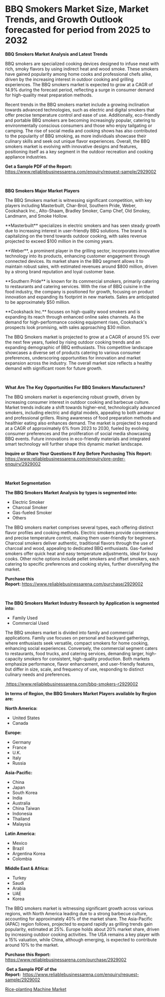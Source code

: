 <p><h1>BBQ Smokers Market Size, Market Trends, and Growth Outlook forecasted for period from 2025 to 2032</h1></p><p><strong>BBQ Smokers Market Analysis and Latest Trends</strong></p>
<p><p>BBQ smokers are specialized cooking devices designed to infuse meat with rich, smoky flavors by using indirect heat and wood smoke. These smokers have gained popularity among home cooks and professional chefs alike, driven by the increasing interest in outdoor cooking and grilling experiences. The BBQ smokers market is expected to grow at a CAGR of 14.9% during the forecast period, reflecting a surge in consumer demand for high-quality meat preparation methods.</p><p>Recent trends in the BBQ smokers market include a growing inclination towards advanced technologies, such as electric and digital smokers that offer precise temperature control and ease of use. Additionally, eco-friendly and portable BBQ smokers are becoming increasingly popular, catering to environmentally conscious consumers and those who enjoy tailgating or camping. The rise of social media and cooking shows has also contributed to the popularity of BBQ smoking, as more individuals showcase their culinary skills and seek out unique flavor experiences. Overall, the BBQ smokers market is evolving with innovative designs and features, positioning itself as a key segment in the outdoor recreation and cooking appliance industries.</p></p>
<p><strong>Get a Sample PDF of the Report:&nbsp;</strong> <a href="https://www.reliablebusinessarena.com/enquiry/request-sample/2929002?utm_campaign=2566&utm_medium=2&utm_source=Github&utm_content=ia&utm_term=12032025&utm_id=bbq-smokers">https://www.reliablebusinessarena.com/enquiry/request-sample/2929002</a></p>
<p>&nbsp;</p>
<p><strong>BBQ Smokers Major Market Players</strong></p>
<p><p>The BBQ Smokers market is witnessing significant competition, with key players including Masterbuilt, Char-Broil, Southern Pride, Weber, Cookshack Inc., Alto-Shaam, Bradley Smoker, Camp Chef, Old Smokey, Landmann, and Smoke Hollow. </p><p>**Masterbuilt** specializes in electric smokers and has seen steady growth due to increasing interest in user-friendly BBQ solutions. The brand is capitalizing on the trend towards outdoor cooking, with sales revenue projected to exceed $100 million in the coming years.</p><p>**Weber**, a prominent player in the grilling sector, incorporates innovative technology into its products, enhancing customer engagement through connected devices. Its market share in the BBQ segment allows it to maintain robust sales, with estimated revenues around $800 million, driven by a strong brand reputation and loyal customer base.</p><p>**Southern Pride** is known for its commercial smokers, primarily catering to restaurants and catering services. With the rise of BBQ cuisine in the food industry, the company is positioned for growth, focusing on product innovation and expanding its footprint in new markets. Sales are anticipated to be approximately $50 million.</p><p>**Cookshack Inc.** focuses on high-quality wood smokers and is expanding its reach through enhanced online sales channels. As the demand for high-performance cooking equipment rises, Cookshack's prospects look promising, with sales approaching $30 million.</p><p>The BBQ Smokers market is projected to grow at a CAGR of around 5% over the next few years, fueled by rising outdoor cooking trends and an expanding demographic of BBQ enthusiasts. This competitive landscape showcases a diverse set of products catering to various consumer preferences, underscoring opportunities for innovation and market expansion across the industry. The overall market size reflects a healthy demand with significant room for future growth.</p></p>
<p>&nbsp;</p>
<p><strong>What Are The Key Opportunities For BBQ Smokers Manufacturers?</strong></p>
<p><p>The BBQ smokers market is experiencing robust growth, driven by increasing consumer interest in outdoor cooking and barbecue culture. Market trends indicate a shift towards higher-end, technologically advanced smokers, including electric and digital models, appealing to both amateur and professional grillers. Rising awareness of food preparation methods and healthier eating also enhances demand. The market is projected to expand at a CAGR of approximately 6% from 2023 to 2030, fueled by evolving consumer preferences and the proliferation of social media showcasing BBQ events. Future innovations in eco-friendly materials and integrated smart technology will further shape this dynamic market landscape.</p></p>
<p><strong>Inquire or Share Your Questions If Any Before Purchasing This Report:</strong> <a href="https://www.reliablebusinessarena.com/enquiry/pre-order-enquiry/2929002?utm_campaign=2566&utm_medium=2&utm_source=Github&utm_content=ia&utm_term=12032025&utm_id=bbq-smokers">https://www.reliablebusinessarena.com/enquiry/pre-order-enquiry/2929002</a></p>
<p>&nbsp;</p>
<p><strong>Market Segmentation</strong></p>
<p><strong>The BBQ Smokers Market Analysis by types is segmented into:</strong></p>
<p><ul><li>Electric Smoker</li><li>Charcoal Smoker</li><li>Gas-fueled Smoker</li><li>Others</li></ul></p>
<p><p>The BBQ smokers market comprises several types, each offering distinct flavor profiles and cooking methods. Electric smokers provide convenience and precise temperature control, making them user-friendly for beginners. Charcoal smokers deliver authentic, traditional flavors through the use of charcoal and wood, appealing to dedicated BBQ enthusiasts. Gas-fueled smokers offer quick heat and easy temperature adjustments, ideal for busy cooks. Other niche options include pellet smokers and offset smokers, each catering to specific preferences and cooking styles, further diversifying the market.</p></p>
<p><strong>Purchase this Report:&nbsp;</strong><a href="https://www.reliablebusinessarena.com/purchase/2929002?utm_campaign=2566&utm_medium=2&utm_source=Github&utm_content=ia&utm_term=12032025&utm_id=bbq-smokers">https://www.reliablebusinessarena.com/purchase/2929002</a></p>
<p>&nbsp;</p>
<p><strong>The BBQ Smokers Market Industry Research by Application is segmented into:</strong></p>
<p><ul><li>Family Used</li><li>Commercial Used</li></ul></p>
<p><p>The BBQ smokers market is divided into family and commercial applications. Family use focuses on personal and backyard gatherings, where enthusiasts seek versatile, compact smokers for home cooking, enhancing social experiences. Conversely, the commercial segment caters to restaurants, food trucks, and catering services, demanding larger, high-capacity smokers for consistent, high-quality production. Both markets emphasize performance, flavor enhancement, and user-friendly features, but differ in size, scale, and frequency of use, responding to distinct culinary needs and preferences.</p></p>
<p><a href="https://www.reliablebusinessarena.com/bbq-smokers-r2929002?utm_campaign=2566&utm_medium=2&utm_source=Github&utm_content=ia&utm_term=12032025&utm_id=bbq-smokers">&nbsp;https://www.reliablebusinessarena.com/bbq-smokers-r2929002</a></p>
<p><strong>In terms of Region, the BBQ Smokers Market Players available by Region are:</strong></p>
<p>
    <p> <strong> North America: </strong>
        <ul>
            <li>United States</li>
            <li>Canada</li>
        </ul>
        </p> 
    <p> <strong> Europe: </strong>
        <ul>
            <li>Germany</li>
            <li>France</li>
            <li>U.K.</li>
            <li>Italy</li>
            <li>Russia</li>
        </ul>
        </p> 
    <p> <strong> Asia-Pacific: </strong>
        <ul>
            <li>China</li>
            <li>Japan</li>
            <li>South Korea</li>
            <li>India</li>
            <li>Australia</li>
            <li>China Taiwan</li>
            <li>Indonesia</li>
            <li>Thailand</li>
            <li>Malaysia</li>
        </ul>
        </p> 
    <p> <strong> Latin America: </strong>
        <ul>
            <li>Mexico</li>
            <li>Brazil</li>
            <li>Argentina Korea</li>
            <li>Colombia</li>
        </ul>
        </p> 
    <p> <strong> Middle East & Africa: </strong>
        <ul>
            <li>Turkey</li>
            <li>Saudi</li>
            <li>Arabia</li>
            <li>UAE</li>
            <li>Korea</li>
        </ul>
    </p>
    </p>
<p><p>The BBQ smokers market is witnessing significant growth across various regions, with North America leading due to a strong barbecue culture, accounting for approximately 40% of the market share. The Asia-Pacific (APAC) region follows, projected to expand rapidly as grilling trends gain popularity, estimated at 25%. Europe holds about 20% market share, driven by increasing outdoor cooking activities. The USA remains a key player with a 15% valuation, while China, although emerging, is expected to contribute around 10% to the market.</p></p>
<p><strong>Purchase this Report: </strong><a href="https://www.reliablebusinessarena.com/purchase/2929002?utm_campaign=2566&utm_medium=2&utm_source=Github&utm_content=ia&utm_term=12032025&utm_id=bbq-smokers">https://www.reliablebusinessarena.com/purchase/2929002</a></p>
<p>&nbsp;<strong>Get a Sample PDF of the Report:&nbsp;&nbsp;</strong><a href="https://www.reliablebusinessarena.com/enquiry/request-sample/2929002?utm_campaign=2566&utm_medium=2&utm_source=Github&utm_content=ia&utm_term=12032025&utm_id=bbq-smokers">https://www.reliablebusinessarena.com/enquiry/request-sample/2929002</a></p>
<p><strong></strong></p>
<p><p><a href="https://github.com/boitafbg/Market-Research-Report-List-1/blob/main/rice-planting-machine-market.md?utm_campaign=2566&utm_medium=2&utm_source=Github&utm_content=ia&utm_term=12032025&utm_id=bbq-smokers">Rice-planting Machine Market</a></p></p>